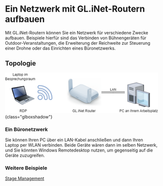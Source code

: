 # Ein Netzwerk mit GL.iNet-Routern aufbauen

Mit GL.iNet-Routern können Sie ein Netzwerk für verschiedene Zwecke aufbauen. Beispiele hierfür sind das Verbinden von Bühnengeräten für Outdoor-Veranstaltungen, die Erweiterung der Reichweite zur Steuerung einer Drohne oder das Einrichten eines Büronetzwerks.

## Topologie

![Toplogie eines Netzwerks](./ein_netzwerk_aufbauen_01.png){class="glboxshadow"}

### Ein Büronetzwerk

Sie können Ihren PC über ein LAN-Kabel anschließen und dann Ihren Laptop per WLAN verbinden. Beide Geräte wären dann im selben Netzwerk, und Sie könnten Windows Remotedesktop nutzen, um gegenseitig auf die Geräte zuzugreifen.

### Weitere Beispiele

[Stage Management](https://www.linkedin.com/posts/gl-inet.com_today-we-would-like-to-share-a-customer-activity-7070333936018624512-vl5O?utm_source=share&utm_medium=member_ios)
